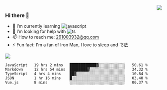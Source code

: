 <img align='right' src='https://github-readme-stats.vercel.app/api?username=niaogege&show_icons=true&theme=radical'/>

### Hi there 👋

- 🌱 I’m currently learning ![javascript](https://img.shields.io/badge/javacript-learn-orange)
- 🤔 I’m looking for help with ![ts](https://img.shields.io/badge/ts-learn-yellow)
- 📫 How to reach me: 291003932@qq.com
- ⚡ Fun fact:  I'm a fan of Iron Man, I love to sleep and 书法

![](https://github-readme-stats.vercel.app/api/top-langs/?username=niaogege&layout=compact)

<!--START_SECTION:waka-->
```text
JavaScript   19 hrs 2 mins   ████████████▓░░░░░░░░░░░░   50.61 % 
Markdown     12 hrs 54 mins  ████████▓░░░░░░░░░░░░░░░░   34.32 % 
TypeScript   4 hrs 4 mins    ██▓░░░░░░░░░░░░░░░░░░░░░░   10.84 % 
JSON         1 hr 16 mins    █░░░░░░░░░░░░░░░░░░░░░░░░   03.40 % 
Vue.js       8 mins          ░░░░░░░░░░░░░░░░░░░░░░░░░   00.37 % 
```
<!--END_SECTION:waka-->
